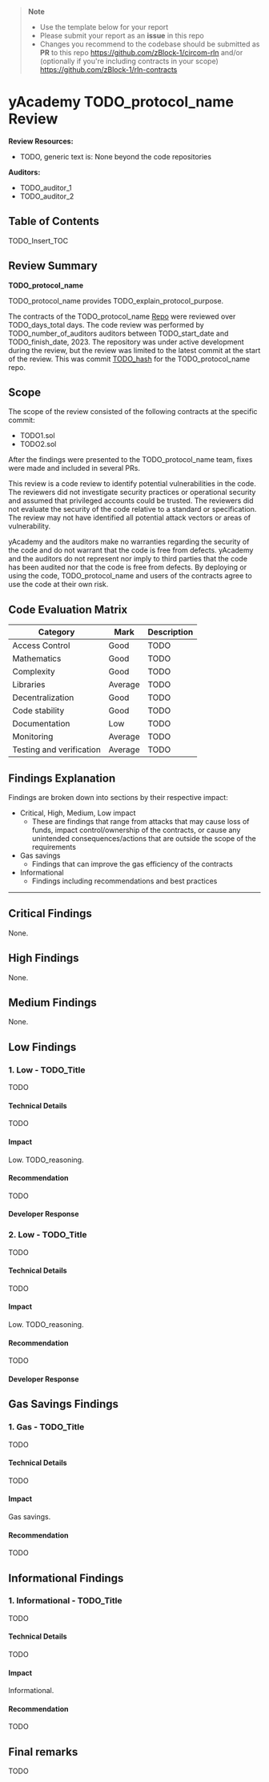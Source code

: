 > __Note__
> - Use the template below for your report
> - Please submit your report as an **issue** in this repo
> - Changes you recommend to the codebase should be submitted as **PR** to this repo https://github.com/zBlock-1/circom-rln and/or (optionally if you're including contracts in your scope) https://github.com/zBlock-1/rln-contracts

# yAcademy TODO_protocol_name Review <!-- omit in toc -->

**Review Resources:**

- TODO, generic text is: None beyond the code repositories

**Auditors:**

 - TODO_auditor_1
 - TODO_auditor_2

## Table of Contents <!-- omit in toc -->

TODO_Insert_TOC

## Review Summary

**TODO_protocol_name**

TODO_protocol_name provides TODO_explain_protocol_purpose.

The contracts of the TODO_protocol_name [Repo](TODO_github_URL) were reviewed over TODO_days_total days. The code review was performed by TODO_number_of_auditors auditors between TODO_start_date and TODO_finish_date, 2023. The repository was under active development during the review, but the review was limited to the latest commit at the start of the review. This was commit [TODO_hash](TODO_github_URL_to_hash) for the TODO_protocol_name repo.

## Scope

The scope of the review consisted of the following contracts at the specific commit:

- TODO1.sol
- TODO2.sol

After the findings were presented to the TODO_protocol_name team, fixes were made and included in several PRs.

This review is a code review to identify potential vulnerabilities in the code. The reviewers did not investigate security practices or operational security and assumed that privileged accounts could be trusted. The reviewers did not evaluate the security of the code relative to a standard or specification. The review may not have identified all potential attack vectors or areas of vulnerability.

yAcademy and the auditors make no warranties regarding the security of the code and do not warrant that the code is free from defects. yAcademy and the auditors do not represent nor imply to third parties that the code has been audited nor that the code is free from defects. By deploying or using the code, TODO_protocol_name and users of the contracts agree to use the code at their own risk.


Code Evaluation Matrix
---

| Category                 | Mark    | Description |
| ------------------------ | ------- | ----------- |
| Access Control           | Good | TODO |
| Mathematics              | Good | TODO |
| Complexity               | Good | TODO |
| Libraries                | Average | TODO |
| Decentralization         | Good | TODO |
| Code stability           | Good    | TODO |
| Documentation            | Low | TODO |
| Monitoring               | Average | TODO |
| Testing and verification | Average | TODO  |

## Findings Explanation

Findings are broken down into sections by their respective impact:
 - Critical, High, Medium, Low impact
     - These are findings that range from attacks that may cause loss of funds, impact control/ownership of the contracts, or cause any unintended consequences/actions that are outside the scope of the requirements
 - Gas savings
     - Findings that can improve the gas efficiency of the contracts
 - Informational
     - Findings including recommendations and best practices

---

## Critical Findings

None.

## High Findings

None.

## Medium Findings

None.

## Low Findings

### 1. Low - TODO_Title

TODO

#### Technical Details

TODO

#### Impact

Low. TODO_reasoning.

#### Recommendation

TODO

#### Developer Response



### 2. Low - TODO_Title

TODO

#### Technical Details

TODO

#### Impact

Low. TODO_reasoning.

#### Recommendation

TODO

#### Developer Response



## Gas Savings Findings

### 1. Gas - TODO_Title

TODO

#### Technical Details

TODO

#### Impact

Gas savings.

#### Recommendation

TODO

## Informational Findings

### 1. Informational - TODO_Title

TODO

#### Technical Details

TODO

#### Impact

Informational.

#### Recommendation

TODO

## Final remarks

TODO
